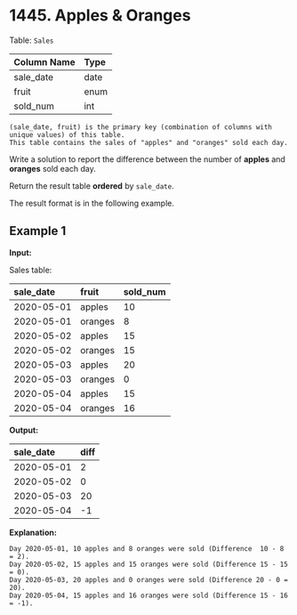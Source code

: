 # 1445. Apples & Oranges

Table: `Sales`

| Column Name | Type |
| :---------- | :--- |
| sale_date   | date |
| fruit       | enum |
| sold_num    | int  |

```text
(sale_date, fruit) is the primary key (combination of columns with unique values) of this table.
This table contains the sales of "apples" and "oranges" sold each day.
```

Write a solution to report the difference between the number of **apples** and **oranges** sold each day.

Return the result table **ordered** by `sale_date`.

The result format is in the following example.

## Example 1

**Input:**

Sales table:

| sale_date  | fruit   | sold_num |
| :--------- | :------ | :------- |
| 2020-05-01 | apples  | 10       |
| 2020-05-01 | oranges | 8        |
| 2020-05-02 | apples  | 15       |
| 2020-05-02 | oranges | 15       |
| 2020-05-03 | apples  | 20       |
| 2020-05-03 | oranges | 0        |
| 2020-05-04 | apples  | 15       |
| 2020-05-04 | oranges | 16       |

**Output:**

| sale_date  | diff |
| :--------- | :--- |
| 2020-05-01 | 2    |
| 2020-05-02 | 0    |
| 2020-05-03 | 20   |
| 2020-05-04 | -1   |

**Explanation:**

```text
Day 2020-05-01, 10 apples and 8 oranges were sold (Difference  10 - 8 = 2).
Day 2020-05-02, 15 apples and 15 oranges were sold (Difference 15 - 15 = 0).
Day 2020-05-03, 20 apples and 0 oranges were sold (Difference 20 - 0 = 20).
Day 2020-05-04, 15 apples and 16 oranges were sold (Difference 15 - 16 = -1).
```
